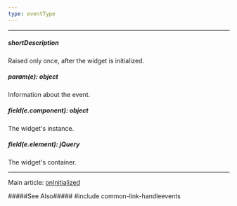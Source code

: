 ```yaml
---
type: eventType
---
```

---
##### shortDescription
Raised only once, after the widget is initialized.

##### param(e): object
Information about the event.

##### field(e.component): object
The widget's instance.

##### field(e.element): jQuery
The widget's container.

---
Main article: [onInitialized](/api-reference/10%20UI%20Widgets/Component/1%20Configuration/onInitialized.md '{basewidgetpath}/Configuration/#onInitialized')

#####See Also#####
#include common-link-handleevents